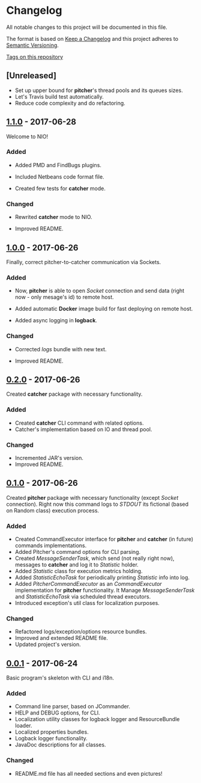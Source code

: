 
# Changelog

All notable changes to this project will be documented in this file.

The format is based on [Keep a Changelog](http://keepachangelog.com/en/1.0.0/)
and this project adheres to [Semantic Versioning](http://semver.org/spec/v2.0.0.html).

[Tags on this repository](https://github.com/xxlabaza/ping/tags)

## [Unreleased]

- Set up upper bound for **pitcher**'s thread pools and its queues sizes.
- Let's Travis build test automatically.
- Reduce code complexity and do refactoring.

## [1.1.0](https://github.com/xxlabaza/ping/releases/tag/1.1.0) - 2017-06-28

Welcome to NIO!

### Added

- Added PMD and FindBugs plugins.

- Included Netbeans code format file.

- Created few tests for **catcher** mode.

### Changed

- Rewrited **catcher** mode to NIO.

- Improved README.

## [1.0.0](https://github.com/xxlabaza/ping/releases/tag/1.0.0) - 2017-06-26

Finally, correct pitcher-to-catcher communication via Sockets.

### Added

- Now, **pitcher** is able to open *Socket* connection and send data (right now - only mesage's id) to remote host.

- Added automatic **Docker** image build for fast deploying on remote host.

- Added async logging in **logback**.

### Changed

- Corrected *logs* bundle with new text.

- Improved README.

## [0.2.0](https://github.com/xxlabaza/ping/releases/tag/0.2.0) - 2017-06-26

Created **catcher** package with necessary functionality.

### Added

- Created **catcher** CLI command with related options.
- Catcher's implementation based on IO and thread pool.

### Changed

- Incremented JAR's version.
- Improved README.

## [0.1.0](https://github.com/xxlabaza/ping/releases/tag/0.1.0) - 2017-06-26

Created **pitcher** package with necessary functionality (except *Socket* connection). Right now this command logs to *STDOUT* its fictional (based on Random class) execution process.

### Added

- Created CommandExecutor interface for **pitcher** and **catcher** (in future) commands implementations.
- Added Pitcher's command options for CLI parsing.
- Created *MessageSenderTask*, which send (not really right now), messages to **catcher** and log it to *Statistic* holder.
- Added *Statistic* class for execution metrics holding.
- Added *StatisticEchoTask* for periodically printing *Statistic* info into log.
- Added *PitcherCommandExecutor* as an *CommandExecutor* implementation for **pitcher** functionality. It Manage *MessageSenderTask* and *StatisticEchoTask* via scheduled thread executors.
- Introduced exception's util class for localization purposes.

### Changed

- Refactored logs/exception/options resource bundles.
- Improved and extended README file.
- Updated project's version.

## [0.0.1](https://github.com/xxlabaza/ping/releases/tag/0.0.1) - 2017-06-24

Basic program's skeleton with CLI and i18n.

### Added
- Command line parser, based on JCommander.
- HELP and DEBUG options, for CLI.
- Localization utility classes for logback logger and ResourceBundle loader.
- Localized properties bundles.
- Logback logger functionality.
- JavaDoc descriptions for all classes.

### Changed
- README.md file has all needed sections and even pictures!
